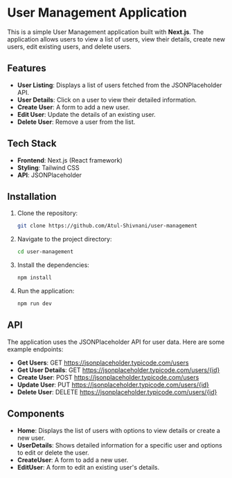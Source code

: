 # User Management Application

This is a simple User Management application built with **Next.js**. The application allows users to view a list of users, view their details, create new users, edit existing users, and delete users.

## Features

- **User Listing**: Displays a list of users fetched from the JSONPlaceholder API.
- **User Details**: Click on a user to view their detailed information.
- **Create User**: A form to add a new user.
- **Edit User**: Update the details of an existing user.
- **Delete User**: Remove a user from the list.

## Tech Stack

- **Frontend**: Next.js (React framework)
- **Styling**: Tailwind CSS
- **API**: JSONPlaceholder

## Installation

1. Clone the repository:

   ```bash
   git clone https://github.com/Atul-Shivnani/user-management
   ```
2. Navigate to the project directory:

   ```bash
   cd user-management
   ```
3. Install the dependencies:

   ```bash
   npm install
   ```
4. Run the application:

   ```bash
   npm run dev
   ```
## API

The application uses the JSONPlaceholder API for user data. Here are some example endpoints:

- **Get Users**: GET https://jsonplaceholder.typicode.com/users
- **Get User Details**: GET https://jsonplaceholder.typicode.com/users/{id}
- **Create User**: POST https://jsonplaceholder.typicode.com/users
- **Update User**: PUT https://jsonplaceholder.typicode.com/users/{id}
- **Delete User**: DELETE https://jsonplaceholder.typicode.com/users/{id}

## Components

- **Home**: Displays the list of users with options to view details or create a new user.
- **UserDetails**: Shows detailed information for a specific user and options to edit or delete the user.
- **CreateUser**: A form to add a new user.
- **EditUser**: A form to edit an existing user's details.


